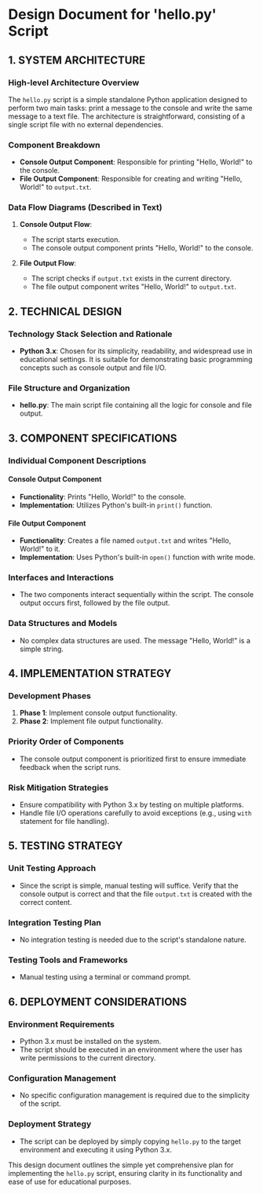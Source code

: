 # Design Document for 'hello.py' Script

## 1. SYSTEM ARCHITECTURE

### High-level Architecture Overview
The `hello.py` script is a simple standalone Python application designed to perform two main tasks: print a message to the console and write the same message to a text file. The architecture is straightforward, consisting of a single script file with no external dependencies.

### Component Breakdown
- **Console Output Component**: Responsible for printing "Hello, World!" to the console.
- **File Output Component**: Responsible for creating and writing "Hello, World!" to `output.txt`.

### Data Flow Diagrams (Described in Text)
1. **Console Output Flow**: 
   - The script starts execution.
   - The console output component prints "Hello, World!" to the console.

2. **File Output Flow**:
   - The script checks if `output.txt` exists in the current directory.
   - The file output component writes "Hello, World!" to `output.txt`.

## 2. TECHNICAL DESIGN

### Technology Stack Selection and Rationale
- **Python 3.x**: Chosen for its simplicity, readability, and widespread use in educational settings. It is suitable for demonstrating basic programming concepts such as console output and file I/O.

### File Structure and Organization
- **hello.py**: The main script file containing all the logic for console and file output.

## 3. COMPONENT SPECIFICATIONS

### Individual Component Descriptions

#### Console Output Component
- **Functionality**: Prints "Hello, World!" to the console.
- **Implementation**: Utilizes Python's built-in `print()` function.

#### File Output Component
- **Functionality**: Creates a file named `output.txt` and writes "Hello, World!" to it.
- **Implementation**: Uses Python's built-in `open()` function with write mode.

### Interfaces and Interactions
- The two components interact sequentially within the script. The console output occurs first, followed by the file output.

### Data Structures and Models
- No complex data structures are used. The message "Hello, World!" is a simple string.

## 4. IMPLEMENTATION STRATEGY

### Development Phases
1. **Phase 1**: Implement console output functionality.
2. **Phase 2**: Implement file output functionality.

### Priority Order of Components
- The console output component is prioritized first to ensure immediate feedback when the script runs.

### Risk Mitigation Strategies
- Ensure compatibility with Python 3.x by testing on multiple platforms.
- Handle file I/O operations carefully to avoid exceptions (e.g., using `with` statement for file handling).

## 5. TESTING STRATEGY

### Unit Testing Approach
- Since the script is simple, manual testing will suffice. Verify that the console output is correct and that the file `output.txt` is created with the correct content.

### Integration Testing Plan
- No integration testing is needed due to the script's standalone nature.

### Testing Tools and Frameworks
- Manual testing using a terminal or command prompt.

## 6. DEPLOYMENT CONSIDERATIONS

### Environment Requirements
- Python 3.x must be installed on the system.
- The script should be executed in an environment where the user has write permissions to the current directory.

### Configuration Management
- No specific configuration management is required due to the simplicity of the script.

### Deployment Strategy
- The script can be deployed by simply copying `hello.py` to the target environment and executing it using Python 3.x.

This design document outlines the simple yet comprehensive plan for implementing the `hello.py` script, ensuring clarity in its functionality and ease of use for educational purposes.
